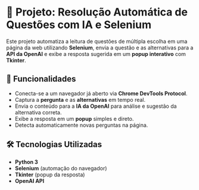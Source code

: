 # 📝 Projeto: Resolução Automática de Questões com IA e Selenium  

Este projeto automatiza a leitura de questões de múltipla escolha em uma página da web utilizando **Selenium**, envia a questão e as alternativas para a **API da OpenAI** e exibe a resposta sugerida em um **popup interativo** com **Tkinter**.  

## 🚀 Funcionalidades  
- Conecta-se a um navegador já aberto via **Chrome DevTools Protocol**.  
- Captura a **pergunta** e as **alternativas** em tempo real.  
- Envia o conteúdo para a **IA da OpenAI** para análise e sugestão da alternativa correta.  
- Exibe a resposta em um **popup** simples e direto.  
- Detecta automaticamente novas perguntas na página.  

## 🛠 Tecnologias Utilizadas  
- **Python 3**  
- **Selenium** (automação do navegador)  
- **Tkinter** (popup da resposta)  
- **OpenAI API**